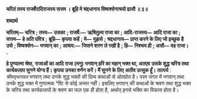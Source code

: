 **चरितं तस्य राजर्षेरादिराजस्य सत्तम ।** **ब्रूहि मे श्रद्दधानाय विष्वक्सेनाश्रयो ह्यसौ ॥ ३॥** 

**शब्दार्थ** 

**चरितम्—** **चरित्र** **; तस्य—** **उसका** **; राजर्षे:—** **ऋषितुल्य राजा का** **; आदि-राजस्य—** **आदि राजा का** **; सत्तम—** **हे अति पवित्र** **;** **ब्रूहि—** **कृपया कहें** **; मे—** **मुझसे** **; श्रद्दधानाय—** **प्राप्त करने के लिए जो इच्छुक है उसे** **; विष्वक्सेन—** **भगवान् का** **; आश्रय:—** **जिसने शरण ले रखी है** **; हि—** **निश्चय ही** **; असौ—** **वह राजा।** **.** 

**हे पुण्यात्मा श्रेष्ठ, राजाओं का आदि राजा (मनु) भगवान् हरि का महान् भक्त था, अतएव** **उसके शुद्ध चरित्र तथा कार्यकलाप सुनने योग्य हैं। कृपया उनका वर्णन करें। मैं सुनने के लिए** **अतीव उत्सुक हूँ।** **तात्पर्य** : *श्रीमद्भागवत* भगवान् तथा उनके शुद्ध भक्तों की दिव्य कथाओं से ओतप्रोत है। परम जगत में भगवान् तथा उनके शुद्ध भक्त में गुणात्मक ²ष्टि से कोई अन्तर नहीं। इसलिए भगवान् की कथाओं के श्रवण तथा शुद्ध भक्त के चरित्र तथा कार्यकलापों के श्रवण का फल एक ही होता है, अर्थात् इनसे भक्ति का विकास होता है।  